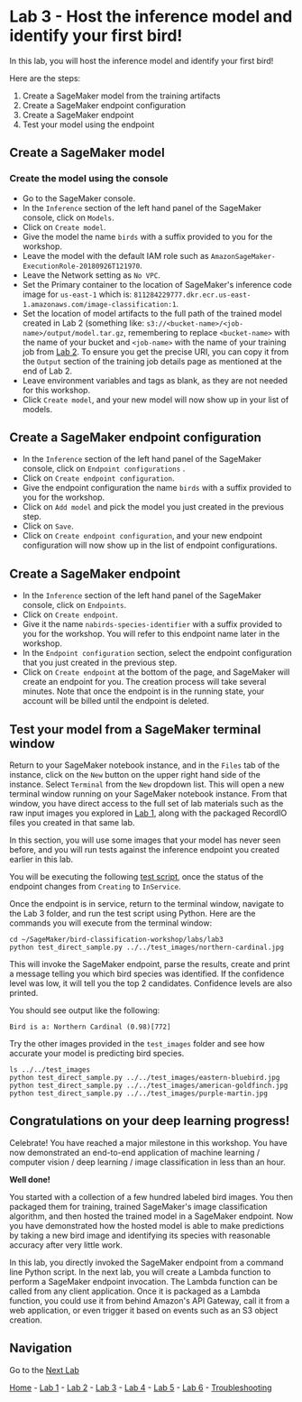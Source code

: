 # Lab 3 - Host the inference model and identify your first bird!

In this lab, you will host the inference model and identify your first bird!  

Here are the steps:

1. Create a SageMaker model from the training artifacts
2. Create a SageMaker endpoint configuration
3. Create a SageMaker endpoint
4. Test your model using the endpoint

## Create a SageMaker model

### Create the model using the console

* Go to the SageMaker console.
* In the `Inference` section of the left hand panel of the SageMaker console, click on `Models`.
* Click on `Create model`.
* Give the model the name `birds` with a suffix provided to you for the workshop.
* Leave the model with the default IAM role such as `AmazonSageMaker-ExecutionRole-20180926T121970`.
* Leave the Network setting as `No VPC`.
* Set the Primary container to the location of SageMaker's inference code image for `us-east-1` which is:
 `811284229777.dkr.ecr.us-east-1.amazonaws.com/image-classification:1`.
* Set the location of model artifacts to the full path of the trained model created in Lab 2 (something like: `s3://<bucket-name>/<job-name>/output/model.tar.gz`, remembering to replace `<bucket-name>` with the name of your bucket and `<job-name>` with the name of your training job from [Lab 2](lab2-train-model.md).  To ensure you get the precise URI, you can copy it from the `Output` section of the training job details page as mentioned at the end of Lab 2.
* Leave environment variables and tags as blank, as they are not needed for this workshop.
* Click `Create model`, and your new model will now show up in your list of models.

## Create a SageMaker endpoint configuration

* In the `Inference` section of the left hand panel of the SageMaker console, click on `Endpoint configurations` .
* Click on `Create endpoint configuration`.
* Give the endpoint configuration the name `birds` with a suffix provided to you for the workshop.
* Click on `Add model` and pick the model you just created in the previous step.
* Click on `Save`.
* Click on `Create endpoint configuration`, and your new endpoint configuration will now show up in the list of endpoint configurations.

## Create a SageMaker endpoint

* In the `Inference` section of the left hand panel of the SageMaker console, click on `Endpoints`.
* Click on `Create endpoint`.
* Give it the name `nabirds-species-identifier` with a suffix provided to you for the workshop.  You will refer to this endpoint name later in the workshop.
* In the `Endpoint configuration` section, select the endpoint configuration that you just created in the previous step.
* Click on `Create endpoint` at the bottom of the page, and SageMaker will create an endpoint for you.  The creation process will take several minutes.  Note that once the endpoint is in the running state, your account will be billed until the endpoint is deleted.

## Test your model from a SageMaker terminal window

Return to your SageMaker notebook instance, and in the `Files` tab of the instance, click on the `New` button on the upper right hand side of the instance.  Select `Terminal` from the `New` dropdown list.  This will open a new terminal window running on your SageMaker notebook instance.  From that window, you have direct access to the full set of lab materials such as the raw input images you explored in [Lab 1](lab1-image-prep.md), along with the packaged RecordIO files you created in that same lab.

In this section, you will use some images that your model has never seen before, and you will run tests against the inference endpoint you created earlier in this lab.

You will be executing the following [test script](../labs/lab3/test_direct_sample.py), once the status of the endpoint changes from `Creating` to `InService`.  

Once the endpoint is in service, return to the terminal window, navigate to the Lab 3 folder, and run the test script using Python.  Here are the commands you will execute from the terminal window:

```
cd ~/SageMaker/bird-classification-workshop/labs/lab3
python test_direct_sample.py ../../test_images/northern-cardinal.jpg
```

This will invoke the SageMaker endpoint, parse the results, create and print a message telling you which bird species was identified.  If the confidence level was low, it will tell you the top 2 candidates.  Confidence levels are also printed.

You should see output like the following:

```
Bird is a: Northern Cardinal (0.98)[772]
```

Try the other images provided in the `test_images` folder and see how accurate your model is predicting bird species.

```
ls ../../test_images
python test_direct_sample.py ../../test_images/eastern-bluebird.jpg
python test_direct_sample.py ../../test_images/american-goldfinch.jpg
python test_direct_sample.py ../../test_images/purple-martin.jpg
```

## Congratulations on your deep learning progress!

Celebrate!  You have reached a major milestone in this workshop.  You have now demonstrated an end-to-end application of machine learning / computer vision / deep learning / image classification in less than an hour.  

**Well done!**

You started with a collection of a few hundred labeled bird images.  You then packaged them for training, trained SageMaker's image classification algorithm, and then hosted the trained model in a SageMaker endpoint.  Now you have demonstrated how the hosted model is able to make predictions by taking a new bird image and identifying its species with reasonable accuracy after very little work.

In this lab, you directly invoked the SageMaker endpoint from a command line Python script.  In the next lab, you will create a Lambda function to perform a SageMaker endpoint invocation.  The Lambda function can be called from any client application.  Once it is packaged as a Lambda function, you could use it from behind Amazon's API Gateway, call it from a web application, or even trigger it based on events such as an S3 object creation.

## Navigation

Go to the [Next Lab](lab4-trigger-inference-from-s3.md)

[Home](../README.md) - [Lab 1](lab1-image-prep.md) - [Lab 2](lab2-train-model.md) - [Lab 3](lab3-host-model.md) - [Lab 4](lab4-trigger-inference-from-s3.md) - [Lab 5](lab5-deeplens-detect-and-classify.md) - [Lab 6](lab6-text-notification.md) - [Troubleshooting](troubleshooting.md)
